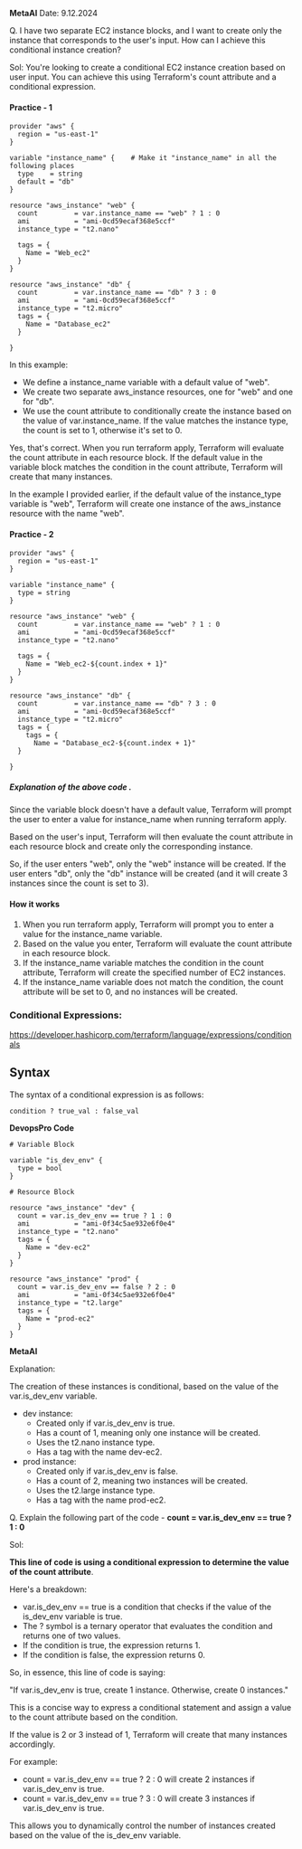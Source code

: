 **MetaAI**  Date: 9.12.2024

Q. I have two separate EC2 instance blocks, and I want to create only the instance that corresponds to the user's input. How can I achieve this conditional instance creation?



Sol: You're looking to create a conditional EC2 instance creation based on user input. You can achieve this using Terraform's count attribute and a conditional expression.

#### Practice - 1


```
provider "aws" {
  region = "us-east-1"
}

variable "instance_name" {    # Make it "instance_name" in all the following places
  type    = string
  default = "db"
}

resource "aws_instance" "web" {
  count         = var.instance_name == "web" ? 1 : 0
  ami           = "ami-0cd59ecaf368e5ccf"
  instance_type = "t2.nano"

  tags = {
    Name = "Web_ec2"
  }
}

resource "aws_instance" "db" {
  count         = var.instance_name == "db" ? 3 : 0
  ami           = "ami-0cd59ecaf368e5ccf"
  instance_type = "t2.micro"
  tags = {
    Name = "Database_ec2"
  }

}
```


In this example:

- We define a instance_name variable with a default value of "web".
- We create two separate aws_instance resources, one for "web" and one for "db".
- We use the count attribute to conditionally create the instance based on the value of var.instance_name. If the value matches the instance type, the count is set to 1, otherwise it's set to 0.


Yes, that's correct. When you run terraform apply, Terraform will evaluate the count attribute in each resource block. If the default value in the variable block matches the condition in the count attribute, Terraform will create that many instances.

In the example I provided earlier, if the default value of the instance_type variable is "web", Terraform will create one instance of the aws_instance resource with the name "web".


#### Practice - 2

```
provider "aws" {
  region = "us-east-1"
}

variable "instance_name" {
  type = string
}

resource "aws_instance" "web" {
  count         = var.instance_name == "web" ? 1 : 0
  ami           = "ami-0cd59ecaf368e5ccf"
  instance_type = "t2.nano"

  tags = {
    Name = "Web_ec2-${count.index + 1}"
  }
}

resource "aws_instance" "db" {
  count         = var.instance_name == "db" ? 3 : 0
  ami           = "ami-0cd59ecaf368e5ccf"
  instance_type = "t2.micro"
  tags = {
    tags = {
      Name = "Database_ec2-${count.index + 1}"
  }

}
```


##### Explanation of the above code .

Since the variable block doesn't have a default value, Terraform will prompt the user to enter a value for instance_name when running terraform apply.

Based on the user's input, Terraform will then evaluate the count attribute in each resource block and create only the corresponding instance.

So, if the user enters "web", only the "web" instance will be created. If the user enters "db", only the "db" instance will be created (and it will create 3 instances since the count is set to 3).


#### How it works

1. When you run terraform apply, Terraform will prompt you to enter a value for the instance_name variable.
2. Based on the value you enter, Terraform will evaluate the count attribute in each resource block.
3. If the instance_name variable matches the condition in the count attribute, Terraform will create the specified number of EC2 instances.
4. If the instance_name variable does not match the condition, the count attribute will be set to 0, and no instances will be created.



### Conditional Expressions:

https://developer.hashicorp.com/terraform/language/expressions/conditionals

## Syntax
The syntax of a conditional expression is as follows:

```hcl
condition ? true_val : false_val
```

**DevopsPro Code**

```
# Variable Block

variable "is_dev_env" {
  type = bool
}

# Resource Block

resource "aws_instance" "dev" {
  count = var.is_dev_env == true ? 1 : 0
  ami           = "ami-0f34c5ae932e6f0e4"
  instance_type = "t2.nano"
  tags = {
    Name = "dev-ec2"
  }
}

resource "aws_instance" "prod" {
  count = var.is_dev_env == false ? 2 : 0
  ami           = "ami-0f34c5ae932e6f0e4"
  instance_type = "t2.large"
  tags = {
    Name = "prod-ec2"
  } 
}
```

**MetaAI**

Explanation:

The creation of these instances is conditional, based on the value of the var.is_dev_env variable.
- dev instance:
    - Created only if var.is_dev_env is true.
    - Has a count of 1, meaning only one instance will be created.
    - Uses the t2.nano instance type.
    - Has a tag with the name dev-ec2.
- prod instance:
    - Created only if var.is_dev_env is false.
    - Has a count of 2, meaning two instances will be created.
    - Uses the t2.large instance type.
    - Has a tag with the name prod-ec2.

Q. Explain the following part of the code -  **count = var.is_dev_env == true ? 1 : 0**

Sol: 

**This line of code is using a conditional expression to determine the value of the count attribute**.

Here's a breakdown:

- var.is_dev_env == true is a condition that checks if the value of the is_dev_env variable is true.
- The ? symbol is a ternary operator that evaluates the condition and returns one of two values.
- If the condition is true, the expression returns 1.
- If the condition is false, the expression returns 0.

So, in essence, this line of code is saying:

"If var.is_dev_env is true, create 1 instance. Otherwise, create 0 instances."

This is a concise way to express a conditional statement and assign a value to the count attribute based on the condition.

If the value is 2 or 3 instead of 1, Terraform will create that many instances accordingly.

For example:

- count = var.is_dev_env == true ? 2 : 0 will create 2 instances if var.is_dev_env is true.
- count = var.is_dev_env == true ? 3 : 0 will create 3 instances if var.is_dev_env is true.

This allows you to dynamically control the number of instances created based on the value of the is_dev_env variable.

